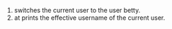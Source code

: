 1. switches the current user to the user betty.
2. at prints the effective username of the current user.
